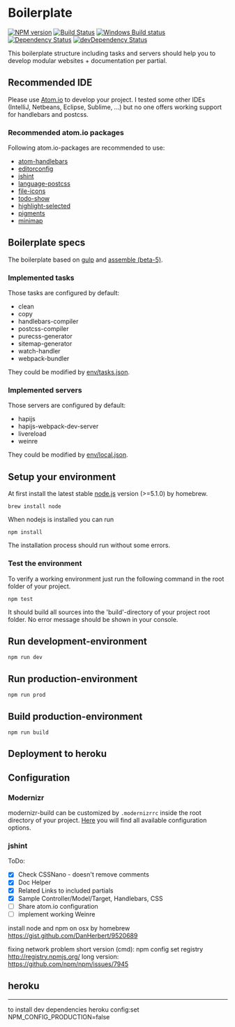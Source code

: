 # Boilerplate
[![NPM version](https://badge.fury.io/gh/GrabarzUndPartner%2gp-boilerplate.svg)](https://badge.fury.io/gh/GrabarzUndPartner%2gp-boilerplate)
[![Build Status](https://img.shields.io/travis/GrabarzUndPartner/gp-boilerplate.svg?style=flat&label=Linux%20build)](https://travis-ci.org/GrabarzUndPartner/gp-boilerplate)
[![Windows Build status](https://img.shields.io/appveyor/ci/GrabarzUndPartner/gp-boilerplate.svg?style=flat&label=Windows%20build)](https://ci.appveyor.com/project/GrabarzUndPartner/gp-boilerplate)
[![Dependency Status](https://img.shields.io/david/GrabarzUndPartner/gp-boilerplate.svg?style=flat)](https://david-dm.org/GrabarzUndPartner/gp-boilerplate)
[![devDependency Status](https://img.shields.io/david/dev/GrabarzUndPartner/gp-boilerplate.svg?style=flat)](https://david-dm.org/GrabarzUndPartner/gp-boilerplate#info=devDependencies)

This boilerplate structure including tasks and servers should help you to develop modular websites + documentation per partial.

## Recommended IDE
Please use [Atom.io](https://atom.io/) to develop your project.
I tested some other IDEs (IntelliJ, Netbeans, Eclipse, Sublime, ...) but no one offers working support for handlebars and postcss.

### Recommended atom.io packages

Following atom.io-packages are recommended to use:

- [atom-handlebars](https://atom.io/packages/atom-handlebars)
- [editorconfig](https://atom.io/packages/editorconfig)
- [jshint](https://atom.io/packages/jshint)
- [language-postcss](https://atom.io/packages/language-postcss)
- [file-icons](https://atom.io/packages/file-icons)
- [todo-show](https://atom.io/packages/todo-show)
- [highlight-selected](https://atom.io/packages/highlight-selected)
- [pigments](https://atom.io/packages/pigments)
- [minimap](https://atom.io/packages/minimap)

## Boilerplate specs

The boilerplate based on [gulp](https://github.com/gulpjs/gulp) and [assemble (beta-5)](https://github.com/assemble/assemble).

### Implemented tasks

Those tasks are configured by default:

- clean
- copy
- handlebars-compiler
- postcss-compiler
- purecss-generator
- sitemap-generator
- watch-handler
- webpack-bundler

They could be modified by [env/tasks.json](./env/tasks.json).

### Implemented servers

Those servers are configured by default:

- hapijs
- hapijs-webpack-dev-server
- livereload
- weinre

They could be modified by [env/local.json](./env/local.json).

## Setup your environment

At first install the latest stable [node.js](https://nodejs.org/en/) version (>=5.1.0) by homebrew.

```
brew install node
```

When nodejs is installed you can run

```
npm install
```
The installation process should run without some errors.

### Test the environment
To verify a working environment just run the following command in the root folder of your project.

```
npm test
```

It should build all sources into the 'build'-directory of your project root folder. No error message should be shown in your console.

## Run development-environment

```
npm run dev
```

## Run production-environment

```
npm run prod
```

## Build production-environment

```
npm run build
```

## Deployment to heroku


## Configuration

### Modernizr
modernizr-build can be customized by `.modernizrrc` inside the root directory of your project. [Here](https://github.com/Modernizr/Modernizr/blob/master/lib/config-all.json) you will find all available configuration options.

### jshint


ToDo:
- [x] Check CSSNano - doesn't remove comments  
- [x] Doc Helper
- [x] Related Links to included partials
- [x] Sample Controller/Model/Target, Handlebars, CSS
- [ ] Share atom.io configuration
- [ ] implement working Weinre

install node and npm on osx by homebrew
https://gist.github.com/DanHerbert/9520689

fixing network problem
short version (cmd): npm config set registry http://registry.npmjs.org/
long version: https://github.com/npm/npm/issues/7945

## heroku
---------
to install dev dependencies
heroku config:set NPM_CONFIG_PRODUCTION=false
